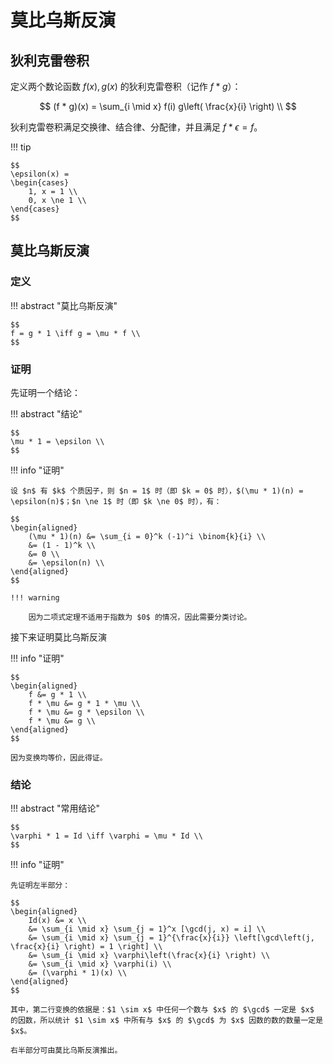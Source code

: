 # 莫比乌斯反演

## 狄利克雷卷积

定义两个数论函数 $f(x), g(x)$ 的狄利克雷卷积（记作 $f * g$）：

$$
(f * g)(x) = \sum_{i \mid x} f(i) g\left( \frac{x}{i} \right) \\
$$

狄利克雷卷积满足交换律、结合律、分配律，并且满足 $f * \epsilon = f$。

!!! tip

    $$
    \epsilon(x) =
    \begin{cases}
        1, x = 1 \\
        0, x \ne 1 \\
    \end{cases}
    $$

## 莫比乌斯反演

### 定义

!!! abstract "莫比乌斯反演"

    $$
    f = g * 1 \iff g = \mu * f \\
    $$

### 证明

先证明一个结论：

!!! abstract "结论"

    $$
    \mu * 1 = \epsilon \\
    $$

!!! info "证明"

    设 $n$ 有 $k$ 个质因子，则 $n = 1$ 时（即 $k = 0$ 时），$(\mu * 1)(n) = \epsilon(n)$；$n \ne 1$ 时（即 $k \ne 0$ 时），有：

    $$
    \begin{aligned}
        (\mu * 1)(n) &= \sum_{i = 0}^k (-1)^i \binom{k}{i} \\
        &= (1 - 1)^k \\
        &= 0 \\
        &= \epsilon(n) \\
    \end{aligned}
    $$

    !!! warning

        因为二项式定理不适用于指数为 $0$ 的情况，因此需要分类讨论。

接下来证明莫比乌斯反演

!!! info "证明"

    $$
    \begin{aligned}
        f &= g * 1 \\
        f * \mu &= g * 1 * \mu \\
        f * \mu &= g * \epsilon \\
        f * \mu &= g \\
    \end{aligned}
    $$

    因为变换均等价，因此得证。

### 结论

!!! abstract "常用结论"

    $$
    \varphi * 1 = Id \iff \varphi = \mu * Id \\
    $$

!!! info "证明"

    先证明左半部分：

    $$
    \begin{aligned}
        Id(x) &= x \\
        &= \sum_{i \mid x} \sum_{j = 1}^x [\gcd(j, x) = i] \\
        &= \sum_{i \mid x} \sum_{j = 1}^{\frac{x}{i}} \left[\gcd\left(j, \frac{x}{i} \right) = 1 \right] \\
        &= \sum_{i \mid x} \varphi\left(\frac{x}{i} \right) \\
        &= \sum_{i \mid x} \varphi(i) \\
        &= (\varphi * 1)(x) \\
    \end{aligned}
    $$

    其中，第二行变换的依据是：$1 \sim x$ 中任何一个数与 $x$ 的 $\gcd$ 一定是 $x$ 的因数，所以统计 $1 \sim x$ 中所有与 $x$ 的 $\gcd$ 为 $x$ 因数的数的数量一定是 $x$。

    右半部分可由莫比乌斯反演推出。